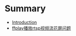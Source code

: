 # Summary

* [Introduction](README.md)
* [ffplay播放rtsp视频流花屏问题](ffplaybo-fang-rtsp-shi-pin-liu-hua-ping-wen-ti.md)

